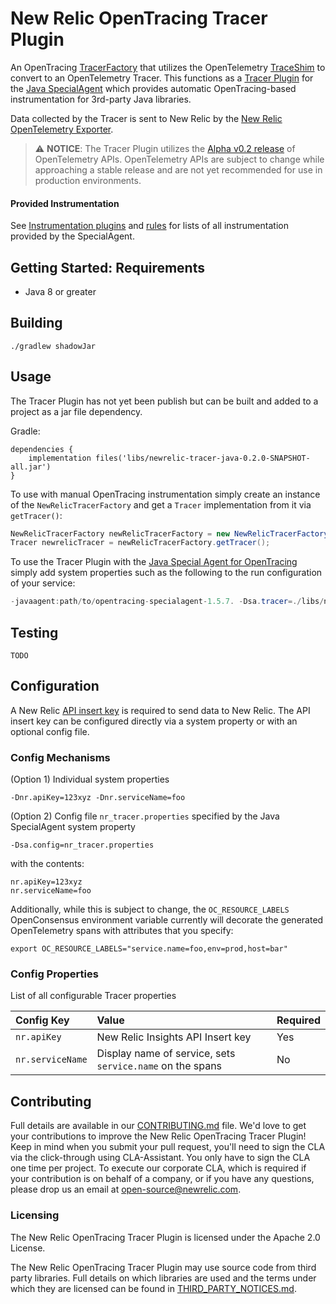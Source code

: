 # New Relic OpenTracing Tracer Plugin

An OpenTracing [TracerFactory](https://github.com/opentracing-contrib/java-tracerresolver) that utilizes the OpenTelemetry [TraceShim](https://github.com/open-telemetry/opentelemetry-java/blob/master/opentracing_shim/src/main/java/io/opentelemetry/opentracingshim/TraceShim.java) 
to convert to an OpenTelemetry Tracer. This functions as a [Tracer Plugin](https://github.com/opentracing-contrib/java-specialagent#43-tracer-plugin) 
for the [Java SpecialAgent](https://github.com/opentracing-contrib/java-specialagent) which provides automatic OpenTracing-based instrumentation for 3rd-party Java libraries.
 
Data collected by the Tracer is sent to New Relic by the [New Relic OpenTelemetry Exporter](https://github.com/newrelic/opentelemetry-exporter-java).

> ⚠️ **NOTICE**: The Tracer Plugin utilizes the [Alpha v0.2 release](https://github.com/open-telemetry/opentelemetry-specification/blob/master/milestones.md#alpha-v02) of OpenTelemetry APIs. OpenTelemetry APIs are subject to change while approaching a stable release and are not yet recommended for use in production environments.

#### Provided Instrumentation

See [Instrumentation plugins](https://github.com/opentracing-contrib/java-specialagent#61-instrumentation-plugins) and [rules](https://github.com/opentracing-contrib/java-specialagent#63-instrumented-libraries-by-existing-rules) for lists of all instrumentation provided by the SpecialAgent.

## Getting Started: Requirements

* Java 8 or greater

## Building

`./gradlew shadowJar`

## Usage

The Tracer Plugin has not yet been publish but can be built and added to a project as a jar file dependency.

Gradle:  

```
dependencies {
    implementation files('libs/newrelic-tracer-java-0.2.0-SNAPSHOT-all.jar')
}
```

To use with manual OpenTracing instrumentation simply create an instance of the `NewRelicTracerFactory` and get a `Tracer` implementation from it via `getTracer()`:

```java
NewRelicTracerFactory newRelicTracerFactory = new NewRelicTracerFactory();
Tracer newrelicTracer = newRelicTracerFactory.getTracer();
```

To use the Tracer Plugin with the [Java Special Agent for OpenTracing](https://github.com/opentracing-contrib/java-specialagent#43-tracer-plugin) simply add system properties such as the following to the run configuration of your service:

```java
-javaagent:path/to/opentracing-specialagent-1.5.7. -Dsa.tracer=./libs/newrelic-tracer-java-0.2.0-SNAPSHOT-all.jar -Dsa.log.level=INFO -Dnr.apiKey=XXX -Dnr.serviceName="MyService"
```

## Testing

`TODO`

## Configuration

A New Relic [API insert key](https://docs.newrelic.com/docs/insights/insights-data-sources/custom-data/introduction-event-api#register) is required to send data to New Relic. The API insert key can be configured directly via a system property or with an optional config file.

### Config Mechanisms

(Option 1) Individual system properties

`-Dnr.apiKey=123xyz -Dnr.serviceName=foo`

(Option 2) Config file `nr_tracer.properties` specified by the Java SpecialAgent system property

`-Dsa.config=nr_tracer.properties`

with the contents:

```
nr.apiKey=123xyz
nr.serviceName=foo
```

Additionally, while this is subject to change, the `OC_RESOURCE_LABELS` OpenConsensus environment variable currently will decorate the generated OpenTelemetry spans with attributes that you specify:

`export OC_RESOURCE_LABELS="service.name=foo,env=prod,host=bar"`

### Config Properties

List of all configurable Tracer properties

| Config Key       | Value                                                     | Required |
| :--------------  | :-------------------------------------------------------- | :------  |
| `nr.apiKey`      | New Relic Insights API Insert key                         | Yes      |
| `nr.serviceName` | Display name of service, sets `service.name` on the spans | No       |

## Contributing

Full details are available in our [CONTRIBUTING.md](CONTRIBUTING.md) file.
We'd love to get your contributions to improve the New Relic OpenTracing Tracer Plugin! Keep in mind when you submit your pull request, you'll need to sign the CLA via the click-through using CLA-Assistant. You only have to sign the CLA one time per project.
To execute our corporate CLA, which is required if your contribution is on behalf of a company, or if you have any questions, please drop us an email at open-source@newrelic.com. 

### Licensing

The New Relic OpenTracing Tracer Plugin is licensed under the Apache 2.0 License.

The New Relic OpenTracing Tracer Plugin may use source code from third party libraries.
Full details on which libraries are used and the terms under which they are licensed can be found in [THIRD_PARTY_NOTICES.md](THIRD_PARTY_NOTICES.md).
